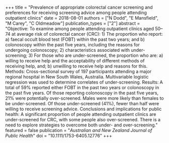 +++
title = "Prevalence of appropriate colorectal cancer screening and preferences for receiving screening advice among people attending outpatient clinics"
date = 2018-08-01
authors = ["N Dodd", "E Mansfield", "M Carey", "C Oldmeadow"]
publication_types = ["2"]
abstract = "Objective: To examine among people attending outpatient clinics aged 50–74 at average risk of colorectal cancer (CRC): 1) The proportion who report: a) faecal occult blood test (FOBT) within the past two years; and b) colonoscopy within the past five years, including the reasons for undergoing colonoscopy; 2) characteristics associated with under-screening; 3) For those who are under-screened, the proportion who are: a) willing to receive help and the acceptability of different methods of receiving help, and; b) unwilling to receive help and reasons for this. Methods: Cross-sectional survey of 197 participants attending a major regional hospital in New South Wales, Australia. Multivariable logistic regression was used to determine correlates of under-screening. Results: A total of 59% reported either FOBT in the past two years or colonoscopy in the past five years. Of those reporting colonoscopy in the past five years, 21% were potentially over-screened. Males were more likely than females to be under-screened. Of those under-screened (41%), fewer than half were willing to receive screening advice. Conclusions and implications for public health: A significant proportion of people attending outpatient clinics are under-screened for CRC, with some people also over-screened. There is a need to explore strategies to overcome both under- and over-screening."
featured = false
publication = "*Australian and New Zealand Journal of Public Health*"
doi = "10.1111/1753-6405.12776"
+++

